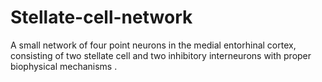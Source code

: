 # Stellate-cell-network
A small network of four point neurons in the medial entorhinal cortex, consisting of two stellate cell and two inhibitory interneurons with proper biophysical mechanisms .
